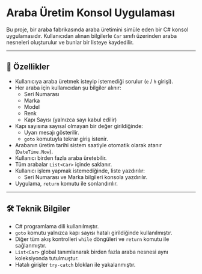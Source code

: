 # Araba Üretim Konsol Uygulaması

Bu proje, bir araba fabrikasında araba üretimini simüle eden bir C# konsol uygulamasıdır. Kullanıcıdan alınan bilgilerle `Car` sınıfı üzerinden araba nesneleri oluşturulur ve bunlar bir listeye kaydedilir.

---

## 🚗 Özellikler

- Kullanıcıya araba üretmek isteyip istemediği sorulur (`e` / `h` girişi).
- Her araba için kullanıcıdan şu bilgiler alınır:
  - Seri Numarası
  - Marka
  - Model
  - Renk
  - Kapı Sayısı (yalnızca sayı kabul edilir)
- Kapı sayısına sayısal olmayan bir değer girildiğinde:
  - Uyarı mesajı gösterilir.
  - `goto` komutuyla tekrar giriş istenir.
- Arabanın üretim tarihi sistem saatiyle otomatik olarak atanır (`DateTime.Now`).
- Kullanıcı birden fazla araba üretebilir.
- Tüm arabalar `List<Car>` içinde saklanır.
- Kullanıcı işlem yapmak istemediğinde, liste yazdırılır:
  - Seri Numarası ve Marka bilgileri konsola yazdırılır.
- Uygulama, `return` komutu ile sonlandırılır.

---

## 🛠️ Teknik Bilgiler

- C# programlama dili kullanılmıştır.
- `goto` komutu yalnızca kapı sayısı hatalı girildiğinde kullanılmıştır.
- Diğer tüm akış kontrolleri `while` döngüleri ve `return` komutu ile sağlanmıştır.
- `List<Car>` global tanımlanarak birden fazla araba nesnesi aynı koleksiyonda tutulmuştur.
- Hatalı girişler `try-catch` blokları ile yakalanmıştır.
